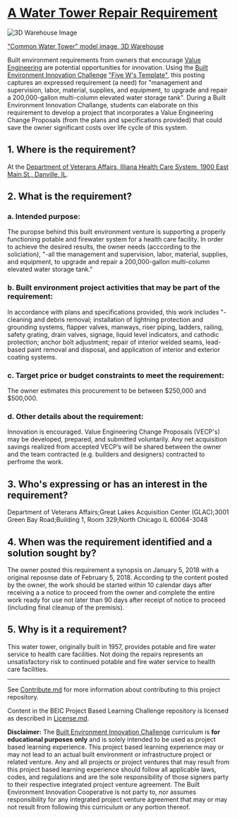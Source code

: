 # [A Water Tower Repair Requirement](https://www.fbo.gov/index?s=opportunity&mode=form&id=1af5bac47a2964799af152c6f0ff4a20&tab=core&_cview=1)

![3D Warehouse Image](https://3dwarehouse.sketchup.com/warehouse/getpubliccontent?contentId=fbdd41ec-06d6-461e-a962-19c8a9fe0f35)

["Common Water Tower" model image, 3D Warehouse](https://3dwarehouse.sketchup.com/model/4eb37a2261214077d3f219f5ee844475/Common-Water-Tower)


Built environment requirements from owners that encourage [Value Engineering](https://www.law.cornell.edu/cfr/text/48/52.248-3) are potential opportunities for innovation. Using the [Built Environment Innovation Challenge](https://github.com/BEICOOP/BEICPBLChallenge) ["Five W's Template"](https://github.com/BEICOOP/BEICPBLChallenge/blob/master/Phase1/ExpressedReqs/README&TOC.md), this posting captures an expressed requirement (a need) for "management and supervision, labor, material, supplies, and equipment, to upgrade and repair a 200,000-gallon multi-column elevated water storage tank".  During a Built Environment Innovation Challange, students can elaborate on this requirement to develop a project that incorporates a Value Engineering Change Proposals (from the plans and specifications provided) that could save the owner significant costs over life cycle of this system.

## 1. Where is the requirement?

At the [Department of Veterans Affairs, Illiana Health Care System, 1900 East Main St., Danville, IL](https://goo.gl/maps/T4pGxmHvcV52).  

## 2. What is the requirement? 
### a. Intended purpose:

The puropse behind this built environment venture is supporting a properly functioning potable and firewater system for a health care facility.  In order to achieve the desired results, the owner needs (acccording to the soliciation), "-all the management and supervision, labor, material, supplies, and equipment, to upgrade and repair a 200,000-gallon multi-column elevated water storage tank."  

### b. Built environment project activities that may be part of the requirement:

In accordance with plans and specifications provided, this work includes "-cleaning and debris removal; installation of lightning protection and grounding systems, flapper valves, manways, riser piping, ladders, railing, safety grating, drain valves, signage, liquid level indicators, and cathodic protection; anchor bolt adjustment; repair of interior welded seams, lead-based paint removal and disposal, and application of interior and exterior coating systems.

### c. Target price or budget constraints to meet the requirement:

The owner estimates this procurement to be between $250,000 and $500,000. 

### d. Other details about the requirement:

Innovation is encouraged.  Value Engineering Change Proposals (VECP's) may be developed, prepared, and submitted voluntarily. Any net acquisition savings realized from accepted VECP’s will be shared between the owner and the team contracted (e.g. builders and designers) contracted to perfrome the work.

## 3. Who's expressing or has an interest in the requirement?

Department of Veterans Affairs;Great Lakes Acquisition Center (GLAC);3001 Green Bay Road;Building 1, Room 329;North Chicago IL 60064-3048

## 4. When was the requirement identified and a solution sought by?

The owner posted this requirement a synopsis on January 5, 2018 with a original reposnse date of February 5, 2018.  According tp the content posted by the owner, the work should be started within 10 calendar days after receiving a a notice to proceed from the owner and  complete the entire work ready for use not later than 90 days after receipt of notice to proceed (including final cleanup of the premisis). 

## 5. Why is it a requirement?

This water tower, originally built in 1957, provides potable and fire water service to health care facilities.  Not doing the repairs represents an unsatisfactory risk to continued potable and fire water service to health care facilities.

____
See [Contribute.md](https://github.com/BEICOOP/BEICPBLChallenge/blob/master/Contribute.md) for more information about contributing to this project repository.

Content in the BEIC Project Based Learning Challenge repository is licensed as described in [License.md](https://github.com/BEICOOP/BEICPBLChallenge/blob/master/License.md).

**Disclaimer:** The [Built Environment Innovation Challenge](https://github.com/BEICOOP/BEICPBLChallenge) curriculum is **for educational purposes only** and is solely intended to be used as project based learning experience.  This project based learning experience may or may not lead to an actual built environment or infrastructure project or related venture.  Any and all projects or project ventures that may result from this project based learning experience should follow all applicable laws, codes, and regulations and are the sole responsibility of those signers party to their respective integrated project venture agreement.  The Built Environment Innovation Cooperative is not party to, nor assumes responsibility for any integrated project venture agreement that may or may not result from following this curriculum or any portion thereof.
